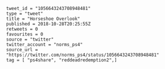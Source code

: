 ```
tweet_id = "1056643243708948481"
type = "tweet"
title = "Horseshoe Overlook"
published = 2018-10-28T20:25:55Z
retweets = 0
favourites = 0
source = "twitter"
twitter_account = "norms_ps4"
source_url = "https://twitter.com/norms_ps4/status/1056643243708948481"
tag = [ "ps4share", "reddeadredemption2",]
```

<p class='image'><img src='https://mnf.m17s.net/2018/10/28/DqnzbbMXcAEPHDI.jpg' alt=''></p>

